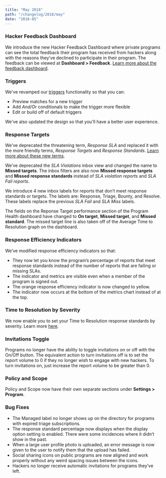 ```yaml
---
title: "May 2018"
path: "/changelog/2018/may"
date: "2018-05"
---
```


### Hacker Feedback Dashboard
We introduce the new Hacker Feedback Dashboard where private programs can see the total feedback their program has received from hackers along with the reasons they’ve declined to participate in their program. The feedback can be viewed at <b>Dashboard > Feedback</b>. [Learn more about the feedback dashboard](/programs/hacker-feedback-dashboard.html). 

### Triggers
We've revamped our [triggers](/programs/triggers.html) functionality so that you can: 
* Preview matches for a new trigger
* Add <i>And/Or</i> conditionals to make the trigger more flexible
* Edit or build off of default triggers

We've also updated the design so that you'll have a better user experience.

### Response Targets 
We’ve deprecated the threatening term, <i>Response SLA</i> and replaced it with the more friendly terms, <i>Response Targets</i> and <i>Response Standards</i>. [Learn more about these new terms](/programs/response-targets.html). 

We’ve deprecated the <i>SLA Violations</i> inbox view and changed the name to <b>Missed targets</b>. The inbox filters are also now <b>Missed response targets</b> and <b>Missed response standards</b> instead of <i>SLA violation reports</i> and <i>SLA Fail reports</i>. 

We introduce 4 new inbox labels for reports that don’t meet response standards or targets. The labels are: Response, Triage, Bounty, and Resolve. These labels replace the previous <i>SLA Fail</i> and <i>SLA Miss</i> labels. 

The fields on the Reponse Target performance section of the Program Health dashboard have changed to <b>On target</b>, <b>Missed target</b>, and <b>Missed standard</b>. The missed target line is also taken off of the Average Time to Resolution graph on the dashboard.

### Response Efficiency Indicators
We’ve modified response efficiency indicators so that:
* They now let you know the program’s percentage of reports that meet response standards instead of the number of reports that are failing or missing SLAs. 
* The indicator and metrics are visible even when a member of the program is signed out. 
* The orange response efficiency indicator is now changed to yellow.
* The indicator now occurs at the bottom of the metrics chart instead of at the top.

### Time to Resolution by Severity
We now enable you to set your Time to Resolution response standards by severity. Learn more [here](/programs/setting-response-targets.html). 

### Invitations Toggle
Programs no longer have the ability to toggle invitations on or off with the On/Off button. The equivalent action to turn invitations off is to set the report volume to 0 if they no longer wish to engage with new hackers. To turn invitations on, just increase the report volume to be greater than 0. 

### Policy and Scope
Policy and Scope now have their own separate sections under <b>Settings > Program</b>. 

### Bug Fixes
* The Managed label no longer shows up on the directory for programs with expired triage subscriptions.
* The response standard percentage now displays when the display option setting is enabled. There were some incidences where it didn’t show in the past. 
* When a large user profile photo is uploaded, an error message is now given to the user to notify them that the upload has failed. 
* Social sharing icons on public programs are now aligned and work properly without any weird spacing issues between the icons. 
* Hackers no longer receive automatic invitations for programs they’ve left. 
